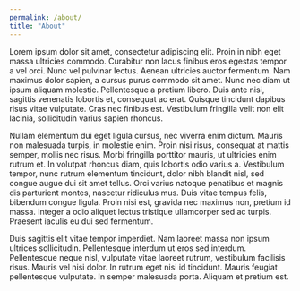 ```yaml
---
permalink: /about/
title: "About"
---
```


Lorem ipsum dolor sit amet, consectetur adipiscing elit. Proin in nibh eget massa ultricies commodo. Curabitur non lacus finibus eros egestas tempor a vel orci. Nunc vel pulvinar lectus. Aenean ultricies auctor fermentum. Nam maximus dolor sapien, a cursus purus commodo sit amet. Nunc nec diam ut ipsum aliquam molestie. Pellentesque a pretium libero. Duis ante nisi, sagittis venenatis lobortis et, consequat ac erat. Quisque tincidunt dapibus risus vitae vulputate. Cras nec finibus est. Vestibulum fringilla velit non elit lacinia, sollicitudin varius sapien rhoncus.

Nullam elementum dui eget ligula cursus, nec viverra enim dictum. Mauris non malesuada turpis, in molestie enim. Proin nisi risus, consequat at mattis semper, mollis nec risus. Morbi fringilla porttitor mauris, ut ultricies enim rutrum et. In volutpat rhoncus diam, quis lobortis odio varius a. Vestibulum tempor, nunc rutrum elementum tincidunt, dolor nibh blandit nisl, sed congue augue dui sit amet tellus. Orci varius natoque penatibus et magnis dis parturient montes, nascetur ridiculus mus. Duis vitae tempus felis, bibendum congue ligula. Proin nisi est, gravida nec maximus non, pretium id massa. Integer a odio aliquet lectus tristique ullamcorper sed ac turpis. Praesent iaculis eu dui sed fermentum.

Duis sagittis elit vitae tempor imperdiet. Nam laoreet massa non ipsum ultrices sollicitudin. Pellentesque interdum ut eros sed interdum. Pellentesque neque nisl, vulputate vitae laoreet rutrum, vestibulum facilisis risus. Mauris vel nisi dolor. In rutrum eget nisi id tincidunt. Mauris feugiat pellentesque vulputate. In semper malesuada porta. Aliquam et pretium est.